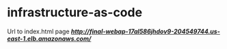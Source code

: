 # infrastructure-as-code
Url to index.html page ***http://final-webap-17al586jhdov9-204549744.us-east-1.elb.amazonaws.com/***
